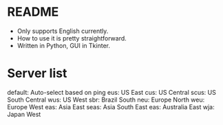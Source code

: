 # README
* Only supports English currently.
* How to use it is pretty straightforward.
* Written in Python, GUI in Tkinter.

# Server list
default: Auto-select based on ping
eus:     US East
cus:     US Central
scus:    US South Central
wus:     US West
sbr:     Brazil South
neu:     Europe North
weu:     Europe West
eas:     Asia East
seas:    Asia South East
eas:     Australia East
wja:     Japan West

